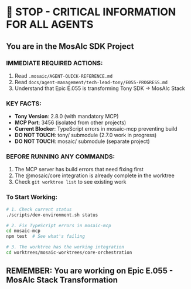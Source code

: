 # 🛑 STOP - CRITICAL INFORMATION FOR ALL AGENTS

## You are in the MosAIc SDK Project

### IMMEDIATE REQUIRED ACTIONS:
1. Read `.mosaic/AGENT-QUICK-REFERENCE.md`
2. Read `docs/agent-management/tech-lead-tony/E055-PROGRESS.md`
3. Understand that Epic E.055 is transforming Tony SDK → MosAIc Stack

### KEY FACTS:
- **Tony Version**: 2.8.0 (with mandatory MCP)
- **MCP Port**: 3456 (isolated from other projects)
- **Current Blocker**: TypeScript errors in mosaic-mcp preventing build
- **DO NOT TOUCH**: tony/ submodule (2.7.0 work in progress)
- **DO NOT TOUCH**: mosaic/ submodule (separate project)

### BEFORE RUNNING ANY COMMANDS:
1. The MCP server has build errors that need fixing first
2. The @mosaic/core integration is already complete in the worktree
3. Check `git worktree list` to see existing work

### To Start Working:
```bash
# 1. Check current status
./scripts/dev-environment.sh status

# 2. Fix TypeScript errors in mosaic-mcp
cd mosaic-mcp
npm test  # See what's failing

# 3. The worktree has the working integration
cd worktrees/mosaic-worktrees/core-orchestration
```

## REMEMBER: You are working on Epic E.055 - MosAIc Stack Transformation